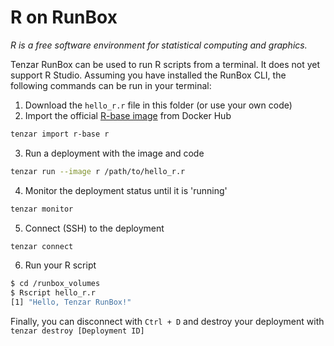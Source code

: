 # R on RunBox

_R is a free software environment for statistical computing and graphics._

Tenzar RunBox can be used to run R scripts from a terminal. It does not yet support R Studio. Assuming you have installed the RunBox CLI, the following commands can be run in your terminal:

1. Download the `hello_r.r` file in this folder (or use your own code)
2. Import the official [R-base image](https://hub.docker.com/_/r-base/) from Docker Hub

```bash
tenzar import r-base r
```

3. Run a deployment with the image and code

```bash
tenzar run --image r /path/to/hello_r.r
```

4. Monitor the deployment status until it is 'running'

```bash
tenzar monitor
```

5. Connect (SSH) to the deployment

```bash
tenzar connect
```

6. Run your R script

```bash
$ cd /runbox_volumes
$ Rscript hello_r.r
[1] "Hello, Tenzar RunBox!"
```

Finally, you can disconnect with `Ctrl + D` and destroy your deployment with `tenzar destroy [Deployment ID]`
